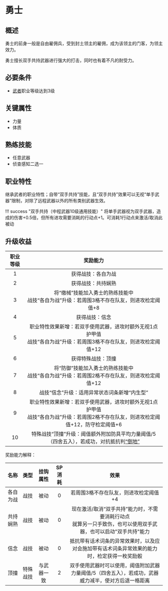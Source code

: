 # 勇士

## 概述

勇士的前身一般是自由雇佣兵，受到封土领主的雇佣，成为该领主的门客，为领主效力。

勇士擅长双手共持武器进行强大的打击，同时也有着不凡的耐受力。

## 必要条件

* <a href="../../../basicJob/Warrior" target="_blank">武者</a>职业等级达到3级

## 关键属性

* 力量
* 体质

## 熟练技能

* 任意武器
* 侦查感知二选一
  
## 职业特性

继承武者的职业特性；自带“双手共持”技能，且“双手共持”效果可以无视“单手武器”限制，对除了远程武器以外的所有类别武器生效。

!!! success "双手共持（中程武器10级通用技能）"
    将单手武器视为双手武器，造成的伤害+0.5倍，但所有进攻需要消耗的行动点+1。可消耗1行动点来激活/取消此被动

## 升级收益

职业等级|奖励能力
:--:|:--:
1|获得战技：各自为战
2|获得战技：共持娴熟
3|将“缴械”技能加入勇士的熟练技能中<br>战技“各自为战”升级：若周围3格不存在队友，则进攻检定阈值+8
4|获得战技：信念
5|职业特性效果新增：若双手使用武器，进攻时额外无视1点护甲值<br>战技“各自为战”升级：若周围3格不存在队友，则进攻检定阈值+12
6|获得特殊战技：顶撞
7|将“防御”技能加入勇士的熟练技能中<br>战技“各自为战”升级：若周围2格不存在队友，则进攻检定阈值+12
8|战技“信念”升级：适用异常状态词条新增“内生型”
9|职业特性效果新增：若双手使用武器，进攻时额外无视1点护甲值<br>战技“各自为战”升级：若周围2格不存在队友，则进攻检定阈值+12，防守检定阈值+6
10|特殊战技“顶撞”升级：阈值额外附加防具平均力量阈值/5（四舍五入），若成功，对抗抵抗判<a href="../../../../status/normal/#倒地" target="_blank">“倒地”</a>

奖励能力解释：

名称|类型|挂钩属性|SP消耗|效果
:--:|:--:|:--:|:--:|:--:
各自为战|战技|被动|0|若周围3格不存在队友，则进攻检定阈值+4
共持娴熟|战技|被动|0|现在激活/取消“双手共持”能力时，不需要消耗行动点<br>就算另一只手致伤，也可以使用双手武器，也可以启动"双手共持"能力
信念|战技|被动|0|抵抗带有话术词条的异常效果时，以及应对会施加带有话术词条异常效果的能力时，检定获得一枚奖励骰
顶撞|特殊战技|与武器一致|2|双手使用武器时可以使用，阈值附加武器力量阈值/5（四舍五入），若成功，武器威力减半，使对方后退一格距离
